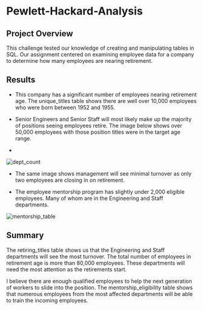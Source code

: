 # Pewlett-Hackard-Analysis

## Project Overview

This challenge tested our knowledge of creating and manipulating tables in SQL. Our assignment centered on examining employee data for a company to determine how many employees are nearing retirement.

## Results

- This company has a significant number of employees nearing retirement age. The unique_titles table shows there are well over 10,000 employees who were born between 1952 and 1955.

- Senior Engineers and Senior Staff will most likely make up the majority of positions seeing employees retire. The image below shows over 50,000 employees with those position titles were in the target age range.
- 
![dept_count](https://user-images.githubusercontent.com/85756203/130163742-74972b74-bdb6-47e4-a0a1-f4526cb11873.png)

- The same image shows management will see minimal turnover as only two employees are closing in on retirement.

- The employee mentorship program has slightly under 2,000 eligible employees. Many of whom are in the Engineering and Staff departments.

![mentorship_table](https://user-images.githubusercontent.com/85756203/130163709-87167338-f733-4034-a2bf-1fd59c7873e6.png)

## Summary

The retiring_titles table shows us that the Engineering and Staff departments will see the most turnover. The total number of employees in retirement age is more than 80,000 employees. These departments will need the most attention as the retirements start.

I believe there are enough qualified employees to help the next generation of workers to slide into the position. The mentorship_eligibility table shows that numerous employees from the most affected departments will be able to train the incoming employees.
